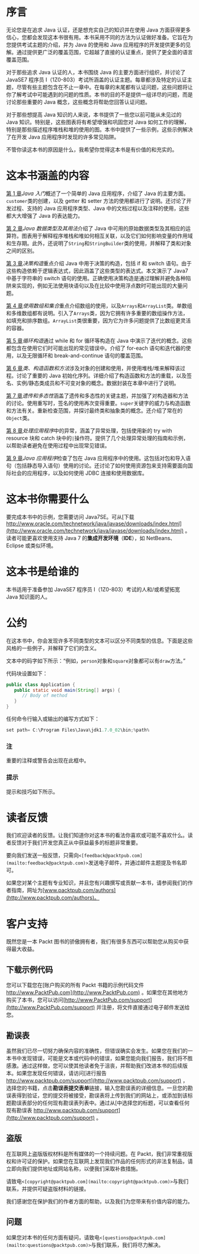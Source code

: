 # 序言

无论您是在追求 Java 认证，还是想充实自己的知识并在使用 Java 方面获得更多信心，您都会发现这本书很有用。本书采用不同的方法为认证做好准备。它旨在为您提供考试主题的介绍，并为 Java 的使用和 Java 应用程序的开发提供更多的见解。通过提供更广泛的覆盖范围，它超越了直接的认证重点，提供了更全面的语言覆盖范围。

对于那些追求 Java 认证的人，本书围绕 Java 的主要方面进行组织，并讨论了 JavaSE7 程序员 I（1Z0-803）考试所涵盖的认证主题。每章都涉及特定的认证主题，尽管有些主题包含在不止一章中。在每章的末尾都有认证问题，这些问题将让你了解考试中可能遇到的问题的性质。本书的目的不是提供一组详尽的问题，而是讨论那些重要的 Java 概念，这些概念将帮助您回答认证问题。

对于那些想提高 Java 知识的人来说，本书提供了一些您以前可能从未见过的 Java 知识。特别是，这些图表将有希望增强和巩固您对 Java 如何工作的理解，特别是那些描述程序堆栈和堆的使用的图。本书中提供了一些示例，这些示例解决了在开发 Java 应用程序时发现的许多常见陷阱。

不管你读这本书的原因是什么，我希望你觉得这本书是有价值的和充实的。

# 这本书涵盖的内容

[第 1 章](01.html "Chapter 1. Getting Started with Java")*Java 入门*概述了一个简单的 Java 应用程序，介绍了 Java 的主要方面。`customer`类的创建，以及 getter 和 setter 方法的使用都进行了说明。还讨论了开发过程、支持的 Java 应用程序类型、Java 中的文档过程以及注释的使用，这些都大大增强了 Java 的表达能力。

[第 2 章](02.html "Chapter 2. Java Data Types and Their Usage")*Java 数据类型及其用法*介绍了 Java 中可用的原始数据类型及其相应的运算符。图表用于解释程序堆栈和堆如何相互关联，以及它们如何影响变量的作用域和生存期。此外，还说明了`String`和`StringBuilder`类的使用，并解释了类和对象之间的区别。

[第 3 章](03.html "Chapter 3. Decision Constructs")*决策构造*重点介绍 Java 中用于决策的构造，包括 if 和 switch 语句。由于这些构造依赖于逻辑表达式，因此涵盖了这些类型的表达式。本文演示了 Java7 中基于字符串的 switch 语句的使用。正确使用决策构造是通过理解并避免各种陷阱来实现的，例如无法使用块语句以及在比较中使用浮点数时可能出现的大量问题。

[第 4 章](04.html "Chapter 4. Using Arrays and Collections")*使用数组和集合*重点介绍数组的使用，以及`Arrays`和`ArrayList`类。单数组和多维数组都有说明。引入了`Arrays`类，因为它拥有许多重要的数组操作方法，如填充和排序数组。`ArrayList`类很重要，因为它为许多问题提供了比数组更灵活的容器。

[第 5 章](05.html "Chapter 5. Looping Constructs")*循环构造*通过 while 和 for 循环等构造在 Java 中演示了迭代的概念。这些都包含在使用它们时可能出现的常见错误中。介绍了 for-each 语句和迭代器的使用，以及无限循环和 break-and-continue 语句的覆盖范围。

[第 6 章](06.html "Chapter 6. Classes, Constructors, and Methods")*类、构造函数和方法*涉及对象的创建和使用，并使用堆栈/堆来解释该过程。讨论了重要的 Java 初始化序列。详细介绍了构造函数和方法的重载，以及签名、实例/静态类成员和不可变对象的概念。数据封装在本章中进行了说明。

[第 7 章](07.html "Chapter 7. Inheritance and Polymorphism")*遗传和多态性*涵盖了遗传和多态性的关键主题，并加强了对构造器和方法的讨论。使用重写时，签名的使用再次变得重要。`super`关键字的威力与构造函数和方法有关。重新检查范围，并探讨最终类和抽象类的概念。还介绍了常在的`Object`类。

[第 8 章](08.html "Chapter 8. Handling Exceptions in an Application")*处理应用程序*中的异常，涵盖了异常处理，包括使用新的 try with resource 块和 catch 块中的`|`操作符。提供了几个处理异常处理的指南和示例，以帮助读者避免在使用过程中出现常见错误。

[第 9 章](09.html "Chapter 9. The Java Application")*Java 应用程序*检查了包在 Java 应用程序中的使用。这包括对包和导入语句（包括静态导入语句）使用的讨论。还讨论了如何使用资源包来支持需要面向国际社会的应用程序，以及如何使用 JDBC 连接和使用数据库。

# 这本书你需要什么

要完成本书中的示例，您需要访问 Java7SE。可从[下载 http://www.oracle.com/technetwork/java/javase/downloads/index.html](http://www.oracle.com/technetwork/java/javase/downloads/index.html) 。读者可能更喜欢使用支持 Java 7 的**集成开发环境**（**IDE**），如 NetBeans、Eclipse 或类似环境。

# 这本书是给谁的

本书适用于准备参加 JavaSE7 程序员 I（1Z0-803）考试的人和/或希望拓宽 Java 知识面的人。

# 公约

在这本书中，你会发现许多不同类型的文本可以区分不同类型的信息。下面是这些风格的一些例子，并解释了它们的含义。

文本中的码字如下所示：“例如，`person`对象和`square`对象都可以有`draw`方法。”

代码块设置如下：

```java
public class Application {
   public static void main(String[] args) {
      // Body of method
   }
}
```

任何命令行输入或输出的编写方式如下：

```java
set path= C:\Program Files\Java\jdk1.7.0_02\bin;%path%

```

### 注

重要的注释或警告会出现在此框中。

### 提示

提示和技巧如下所示。

# 读者反馈

我们欢迎读者的反馈。让我们知道你对这本书的看法你喜欢或可能不喜欢什么。读者反馈对于我们开发您真正从中获益最多的标题非常重要。

要向我们发送一般反馈，只需向`<[feedback@packtpub.com](mailto:feedback@packtpub.com)>`发送电子邮件，并通过邮件主题提及书名即可。

如果您对某个主题有专业知识，并且您有兴趣撰写或贡献一本书，请参阅我们的作者指南，网址为[www.packtpub.com/authors](http://www.packtpub.com/authors)。

# 客户支持

既然您是一本 Packt 图书的骄傲拥有者，我们有很多东西可以帮助您从购买中获得最大收益。

## 下载示例代码

您可以下载您在[账户购买的所有 Packt 书籍的示例代码文件 http://www.PacktPub.com](http://www.PacktPub.com) 。如果您在其他地方购买了本书，您可以访问[http://www.PacktPub.com/support](http://www.PacktPub.com/support) 并注册，将文件直接通过电子邮件发送给您。

## 勘误表

虽然我们已尽一切努力确保内容的准确性，但错误确实会发生。如果您在我们的一本书中发现错误，可能是文本或代码中的错误，如果您能向我们报告，我们将不胜感激。通过这样做，您可以使其他读者免于沮丧，并帮助我们改进本书的后续版本。如果您发现任何错误，请访问[进行报告 http://www.packtpub.com/support](http://www.packtpub.com/support) ，选择您的书籍，点击**勘误表****提交****表单**链接，输入您勘误表的详细信息。一旦您的勘误表得到验证，您的提交将被接受，勘误表将上传到我们的网站上，或添加到该标题勘误表部分的任何现有勘误表列表中。通过从[中选择您的标题，可以查看任何现有勘误表 http://www.packtpub.com/support](http://www.packtpub.com/support) 。

## 盗版

在互联网上盗版版权材料是所有媒体的一个持续问题。在 Packt，我们非常重视版权和许可证的保护。如果您在互联网上发现我们作品的任何形式的非法复制品，请立即向我们提供地址或网站名称，以便我们采取补救措施。

请致电`<[copyright@packtpub.com](mailto:copyright@packtpub.com)>`与我们联系，并提供可疑盗版材料的链接。

我们感谢您在保护我们的作者方面的帮助，以及我们为您带来有价值内容的能力。

## 问题

如果您对本书的任何方面有疑问，请致电`<[questions@packtpub.com](mailto:questions@packtpub.com)>`与我们联系，我们将尽力解决。